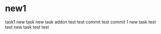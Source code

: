 # new1
task1
new task
new task
addon
test
test commit
test commit 1
new task
test test
new task
test test
